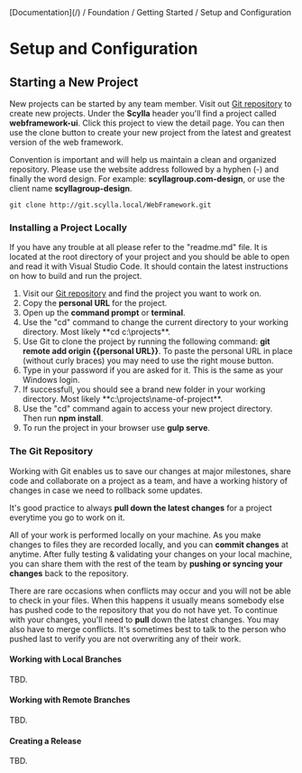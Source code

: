 <div class="breadcrumbs">
[Documentation](/) / Foundation / Getting Started / Setup and Configuration
</div>

# Setup and Configuration

## Starting a New Project

New projects can be started by any team member. Visit out [Git repository](http://git.scylla.local/Repository/Index) to create new projects. Under the **Scylla** header you'll find a project called **webframework-ui**. Click this project to view the detail page. You can then use the clone button to create your new project from the latest and greatest version of the web framework.

Convention is important and will help us maintain a clean and organized repository. Please use the website address followed by a hyphen (-) and finally the word design. For example: **scyllagroup.com-design**, or use the client name **scyllagroup-design**.

```
git clone http://git.scylla.local/WebFramework.git
```

### Installing a Project Locally

<!-- ### Required Software

1.  Install [Git](https://git-scm.com/downloads)
    *   When asked if you would like Git to run from its own command window, select the 2nd option to run it from the windows command line too.
    *   When asked about line endings, select the 3rd and last option so that Git does not force or change line endings at all.
2.  Install [NodeJS](https://nodejs.org/en/download/)
3.  Install [Visual Studio Code](https://code.visualstudio.com/#alt-downloads) -->

If you have any trouble at all please refer to the "readme.md" file. It is located at the root directory of your project and you should be able to open and read it with Visual Studio Code. It should contain the latest instructions on how to build and run the project.

1.  Visit our [Git repository](http://git.scylla.local/) and find the project you want to work on.
2.  Copy the **personal URL** for the project.
3.  Open up the **command prompt** or **terminal**.
4.  Use the "cd" command to change the current directory to your working directory. Most likely **cd c:\projects\**.
5.  Use Git to clone the project by running the following command: **git remote add origin {{personal URL}}**. To paste the personal URL in place (without curly braces) you may need to use the right mouse button.
6.  Type in your password if you are asked for it. This is the same as your Windows login.
7.  If successfull, you should see a brand new folder in your working directory. Most likely **c:\projects\name-of-project\**.
8.  Use the "cd" command again to access your new project directory. Then run **npm install**.
9.  To run the project in your browser use **gulp serve**.

### The Git Repository

Working with Git enables us to save our changes at major milestones, share code and collaborate on a project as a team, and have a working history of changes in case we need to rollback some updates.

It's good practice to always **pull down the latest changes** for a project everytime you go to work on it.

All of your work is performed locally on your machine. As you make changes to files they are recorded locally, and you can **commit changes** at anytime. After fully testing & validating your changes on your local machine, you can share them with the rest of the team by **pushing or syncing your changes** back to the repository.

There are rare occasions when conflicts may occur and you will not be able to check in your files. When this happens it usually means somebody else has pushed code to the repository that you do not have yet. To continue with your changes, you'll need to **pull** down the latest changes. You may also have to merge conflicts. It's sometimes best to talk to the person who pushed last to verify you are not overwriting any of their work.

#### Working with Local Branches

TBD.

#### Working with Remote Branches

TBD.

#### Creating a Release

TBD.